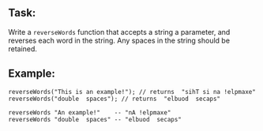 Task:
-----
Write a `reverseWords` function that accepts a string a parameter, and reverses each word in the string. Any spaces in the string should be retained.


Example:
-----

```
reverseWords("This is an example!"); // returns  "sihT si na !elpmaxe"
reverseWords("double  spaces"); // returns  "elbuod  secaps"

reverseWords "An example!"    -- "nA !elpmaxe"
reverseWords "double  spaces" -- "elbuod  secaps"

```
